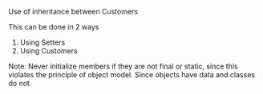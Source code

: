 Use of inheritance between Customers

This can be done in 2 ways
1. Using Setters
2. Using Customers


Note: Never initialize members if they are not final or static, since this violates the principle of object model. Since objects have data and classes do not.
